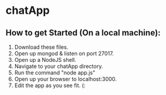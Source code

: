 # chatApp
## How to get Started (On a local machine):

1. Download these files.
2. Open up mongod & listen on port 27017.
3. Open up a NodeJS shell.
  1. Navigate to your chatApp directory.
  2. Run the command "node app.js"
4. Open up your browser to localhost:3000.
5. Edit the app as you see fit. (:

